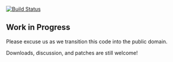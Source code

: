 [![Build Status](https://travis-ci.org/simp/pupmod-simp-tcpwrappers.svg)](https://travis-ci.org/simp/pupmod-simp-tcpwrappers)

## Work in Progress

Please excuse us as we transition this code into the public domain.

Downloads, discussion, and patches are still welcome!
